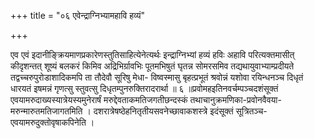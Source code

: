 +++
title = "०६ एवेन्द्राग्निभ्यामहावि हव्यं"

+++

एव एवं इदानीङ्क्रियमाणप्रकारेणस्तुतिसाहित्येनेत्यर्थः इन्द्राग्निभ्यां हव्यं हविः अहावि परित्यक्तमासीत् कीदृशन्तत् शूष्यं बलकरं किमिव अद्रिभिर्ग्रावभिः पूतमभिषुतं घृतन्न सोमरसमिव तद्यथायुवाभ्याम्प्रदीयते तद्वच्चरुपुरोडाशादिकमपि ता तौदेवौ सूरिषु मेधा- विष्वस्मासु बृहत्प्रभूतं श्रवोन्नं यशोवा रयिन्धनञ्च दिधृतं धारयतं इषमन्नं गृणत्सु स्तुवत्सु दिधृतम्पुनरुक्तिरादरार्था ॥ ६ ॥प्रवोमहइतिनवर्चम्पञ्चदशंसूक्तं एवयामरुदाख्यस्यात्रेयस्यमुनेरार्षं मरुद्देवताकमतिजगतीछन्दस्कं तथाचानुक्रमणिका-प्रवोनवैवया- मरुन्मारुतमतिजागतमिति । दशरात्रेषष्ठेहनितृतीयसवनेच्छावाकशस्त्रे इदंसूक्तं सूत्रितञ्च-एवयामरुदुक्तोवृषाकपिनेति ।